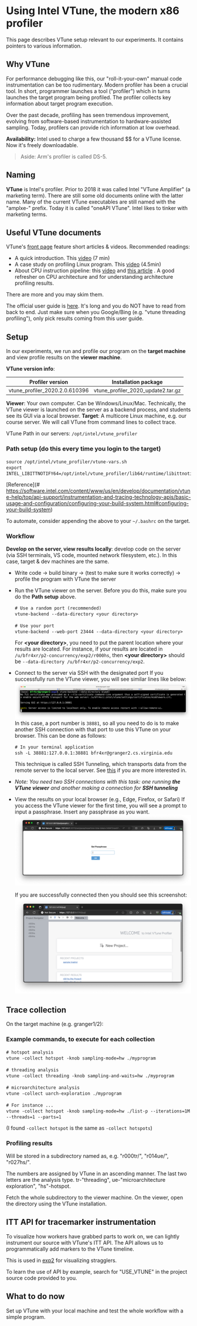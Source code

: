 # Using Intel VTune, the modern x86 profiler

This page describes VTune setup relevant to our experiments. It contains pointers to various information. 

## Why VTune

For performance debugging like this, our "roll-it-your-own" manual code instrumentation can be too rudimentary. Modern profiler has been a crucial tool. In short, programmer launches a tool ("profiler") which in turns launches the target program being profiled. The profiler collects key information about target program execution. 

Over the past decade, profiling has seen tremendous improvement, evolving from software-based instrumentation to hardware-assisted sampling. Today, profilers can provide rich information at low overhead. 

**Availability:** Intel used to charge a few thousand $$ for a VTune license. Now it's freely downloadable. 

> Aside: Arm's profiler is called DS-5. 

## Naming

**VTune** is Intel's profiler. Prior to 2018 it was called Intel "VTune Amplifier" (a marketing term). There are still some old documents online with the latter name. Many of the current VTune executables are still named with the "amplxe-" prefix. Today it is called "oneAPI VTune". Intel likes to tinker with marketing terms.

## Useful VTune documents

VTune's [front page](https://software.intel.com/content/www/us/en/develop/tools/vtune-profiler/get-started.html) feature short articles & videos. Recommended readings: 

* A quick introduction. This [video](https://software.intel.com/content/www/us/en/develop/videos/introduction-to-intel-vtune-amplifier.html) (7 min)
* A case study on profiling Linux program. This [video](https://software.intel.com/content/www/us/en/develop/videos/finding-application-hotspots-on-a-linux-system-with-intel-vtune-amplifier-xe.html) (4.5min)
* About CPU instruction pipeline: this [video](https://techdecoded.intel.io/quickhits/what-you-need-to-know-about-the-instruction-pipeline/?elq_cid=3074796&erpm_id=5831526#gs.9eq2sk) and [this article](https://techdecoded.intel.io/resources/understanding-the-instruction-pipeline/?-1882156948.1541449095&erpm_id=3147218&elq_cid=3074796&erpm_id=5831526#gs.9ee57j) . A good refresher on CPU architecture and for understanding architecture profiling results. 

There are more and you may skim them.

The official user guide is [here](https://software.intel.com/content/www/us/en/develop/documentation/vtune-help/top.html). It's long and you do NOT have to read from back to end. Just make sure when you Google/Bing (e.g. "vtune threading profiling"), only pick results coming from this user guide. 

## Setup
In our experiments, we run and profile our program on the **target machine** and view profile results on the **viewer machine**.

**VTune version info**: 

| Profiler version               | Installation package               |
| ------------------------------ | ---------------------------------- |
| vtune_profiler_2020.2.0.610396 | vtune_profiler_2020_update2.tar.gz |


<!-- The newest VTune from [Intel](https://software.intel.com/content/www/us/en/develop/tools/vtune-profiler/choose-download.html#standalone).   -->

**Viewer**: Your own computer. Can be Windows/Linux/Mac. Technically, the VTune viewer is launched on the server as a backend process, and students see its GUI via a local browser.
**Target**: A multicore Linux machine, e.g. our course server. We will call VTune from command lines to collect trace. 

<!-- **You can profile on your local machine but we STRONGLY recommend most students to use the course server as a target. ** -->

VTune Path in our servers: `/opt/intel/vtune_profiler`

### Path setup (do this every time you login to the target)

```
source /opt/intel/vtune_profiler/vtune-vars.sh
export INTEL_LIBITTNOTIFY64=/opt/intel/vtune_profiler/lib64/runtime/libittnotify_collector.so
```

[Reference](# https://software.intel.com/content/www/us/en/develop/documentation/vtune-help/top/api-support/instrumentation-and-tracing-technology-apis/basic-usage-and-configuration/configuring-your-build-system.html#configuring-your-build-system) 

To automate, consider appending the above to your `~/.bashrc` on the target. 

### Workflow
<!-- ![](figures/workflow.png) -->
**Develop on the server, view results locally**: develop code on the server (via SSH terminals, VS code, mounted network filesystem, etc.). In this case, target & dev machines are the same. 

* Write code -> build binary -> (test to make sure it works correctly) -> profile the program with VTune the server 
* Run the VTune viewer on the server. Before you do this, make sure you do the **Path setup** above.
 
  ```
  # Use a random port (recommended)
  vtune-backend --data-directory <your directory> 

  # Use your port
  vtune-backend --web-port 23444 --data-directory <your directory>
  ```

  For **\<your directory\>**, you need to put the parent location where your results are located. For instance, if your results are located in `/u/bfr4xr/p2-concurrency/exp2/r000hs`,
  then **\<your directory\>** should be `--data-directory /u/bfr4xr/p2-concurrency/exp2`.
  
* Connect to the server via SSH with the designated port 
  If you successfully run the VTune viewer, you will see similar lines like below:
  ![alt text](figures/vtune-backend.png)
  In this case, a port number is `38881`, so all you need to do is to make another SSH connection with that port to use this VTune on your browser. This can be done as follows:
  
  ```
  # In your terminal application
  ssh -L 38881:127.0.0.1:38881 bfr4xr@granger2.cs.virginia.edu
  ```

  This technique is called SSH Tunneling, which transports data from the remote server to the local server. See [this](https://www.ssh.com/academy/ssh/tunneling) if you are more interested in.

* *Note: You need two SSH connections with this task: one running **the VTune viewer** and another making a connection for **SSH tunneling***
* View the results on your local browser (e.g., Edge, Firefox, or Safari)
  If you access the VTune viewer for the first time, you will see a prompt to input a passphrase. Insert any passphrase as you want.
  ![alt text](figures/vtune-passphrase.png)
  <!-- To associate execution hotspots with source lines or assembly (see below for an example), the local VTune needs the program source code & binary (which must be build with symbols and debugging information). You will have to fetch them from the server to your local machine after *every* source modification & rebuild. Consider automating this process with your script (e.g. rsync) -->
  
  If you are successfully connected then you should see this screenshot:
  ![alt text](figures/vtune-viewer.png)


## Trace collection
On the target machine (e.g. granger1/2): 

### Example commands, to execute for each collection

```
# hotspot analysis
vtune -collect hotspot -knob sampling-mode=hw ./myprogram

# threading analysis
vtune -collect threading -knob sampling-and-waits=hw ./myprogram

# microarchitecture analysis
vtune -collect uarch-exploration ./myprogram

# For instance ...
vtune -collect hotspot -knob sampling-mode=hw ./list-p --iterations=1M --threads=1 --parts=1
```

(I found ``-collect hotspot`` is the same as ``-collect hotspots``)

### Profiling results

Will be stored in a subdirectory named as, e.g. "r000tr/", "r014ue/", "r027hs/". 

The numbers are assigned by VTune in an ascending manner. The last two letters are the analysis type. tr-"threading", ue-"microarchitecture exploration", "hs"-hotspot. 

Fetch the whole subdirectory to the viewer machine. On the viewer, open the directory using the VTune installation. 

## ITT API for tracemarker instrumentation

<!---- TODO--->

To visualize how workers have grabbed parts to work on, we can lightly instrument our source with VTune's ITT API. The API allows us to programmatically add markers to the VTune timeline. 

This is used in [exp2](./exp2.md#attempt-3-eliminate-stragglers-list-pml) for visualizing stragglers. 

To learn the use of API by example, search for "USE_VTUNE" in the project source code provided to you.

## What to do now

Set up VTune with your local machine and test the whole workflow with a simple program. 

